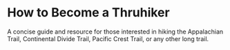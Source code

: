 # How to Become a Thruhiker
A concise guide and resource for those interested in hiking the Appalachian Trail, Continental Divide Trail, Pacific Crest Trail, or any other long trail.

